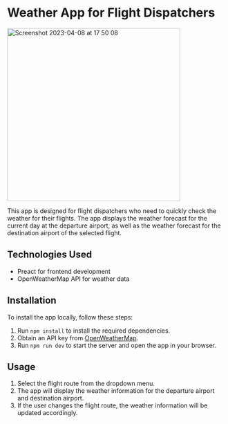 <body>
  <h1>Weather App for Flight Dispatchers</h1>
	<img width="400" alt="Screenshot 2023-04-08 at 17 50 08" src="https://user-images.githubusercontent.com/94860261/230733500-49d0bae5-d3df-4c6f-8b83-8d693d5f4b49.png">
  <p>This app is designed for flight dispatchers who need to quickly check the weather for their flights. The app displays the weather forecast for the current day at the departure airport, as well as the weather forecast for the destination airport of the selected flight.</p>
  <h2>Technologies Used</h2>
  <ul>
    <li>Preact for frontend development</li>
    <li>OpenWeatherMap API for weather data</li>
  </ul>
  <h2>Installation</h2>
  <p>To install the app locally, follow these steps:</p>
  <ol>
    <li>Run <code>npm install</code> to install the required dependencies.</li>
    <li>Obtain an API key from <a href="https://openweathermap.org/">OpenWeatherMap</a>.</li>
    <li>Run <code>npm run dev</code> to start the server and open the app in your browser.</li>
  </ol>
  <h2>Usage</h2>
  <ol>
    <li>Select the flight route from the dropdown menu.</li>
    <li>The app will display the weather information for the departure airport and destination airport.</li>
    <li>If the user changes the flight route, the weather information will be updated accordingly.</li>
  </ol>
</body>
</html>
